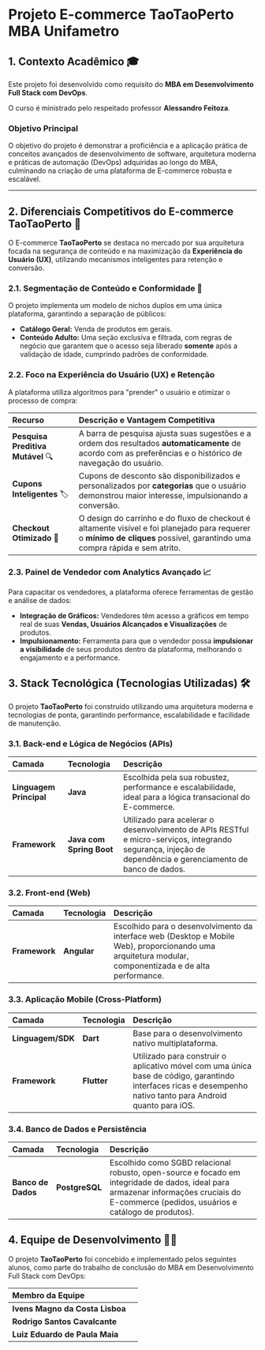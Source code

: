 # Projeto E-commerce TaoTaoPerto MBA Unifametro 

## 1. Contexto Acadêmico 🎓

Este projeto foi desenvolvido como requisito do **MBA em Desenvolvimento Full Stack com DevOps**. 

O curso é ministrado pelo respeitado professor **Alessandro Feitoza**.

### Objetivo Principal

O objetivo do projeto é demonstrar a proficiência e a aplicação prática de conceitos avançados de desenvolvimento de software, arquitetura moderna e práticas de automação (DevOps) adquiridas ao longo do MBA, culminando na criação de uma plataforma de E-commerce robusta e escalável.

---

## 2. Diferenciais Competitivos do E-commerce TaoTaoPerto 🌟

O E-commerce **TaoTaoPerto** se destaca no mercado por sua arquitetura focada na segurança de conteúdo e na maximização da **Experiência do Usuário (UX)**, utilizando mecanismos inteligentes para retenção e conversão.

### 2.1. Segmentação de Conteúdo e Conformidade 🔞

O projeto implementa um modelo de nichos duplos em uma única plataforma, garantindo a separação de públicos:

* **Catálogo Geral:** Venda de produtos em gerais.
* **Conteúdo Adulto:** Uma seção exclusiva e filtrada, com regras de negócio que garantem que o acesso seja liberado **somente** após a validação de idade, cumprindo padrões de conformidade.

### 2.2. Foco na Experiência do Usuário (UX) e Retenção

A plataforma utiliza algoritmos para "prender" o usuário e otimizar o processo de compra:

| Recurso | Descrição e Vantagem Competitiva |
| :--- | :--- |
| **Pesquisa Preditiva Mutável** 🔍 | A barra de pesquisa ajusta suas sugestões e a ordem dos resultados **automaticamente** de acordo com as preferências e o histórico de navegação do usuário. |
| **Cupons Inteligentes** 🏷️ | Cupons de desconto são disponibilizados e personalizados por **categorias** que o usuário demonstrou maior interesse, impulsionando a conversão. |
| **Checkout Otimizado** 🛒 | O design do carrinho e do fluxo de checkout é altamente visível e foi planejado para requerer o **mínimo de cliques** possível, garantindo uma compra rápida e sem atrito. |

### 2.3. Painel de Vendedor com Analytics Avançado 📈

Para capacitar os vendedores, a plataforma oferece ferramentas de gestão e análise de dados:

* **Integração de Gráficos:** Vendedores têm acesso a gráficos em tempo real de suas **Vendas, Usuários Alcançados e Visualizações** de produtos.
* **Impulsionamento:** Ferramenta para que o vendedor possa **impulsionar a visibilidade** de seus produtos dentro da plataforma, melhorando o engajamento e a performance.

## 3. Stack Tecnológica (Tecnologias Utilizadas) 🛠️

O projeto **TaoTaoPerto** foi construído utilizando uma arquitetura moderna e tecnologias de ponta, garantindo performance, escalabilidade e facilidade de manutenção.

### 3.1. Back-end e Lógica de Negócios (APIs)

| Camada | Tecnologia | Descrição |
| :--- | :--- | :--- |
| **Linguagem Principal** | **Java** | Escolhida pela sua robustez, performance e escalabilidade, ideal para a lógica transacional do E-commerce. |
| **Framework** | **Java com Spring Boot** | Utilizado para acelerar o desenvolvimento de APIs RESTful e micro-serviços, integrando segurança, injeção de dependência e gerenciamento de banco de dados. |

### 3.2. Front-end (Web)

| Camada | Tecnologia | Descrição |
| :--- | :--- | :--- |
| **Framework** | **Angular** | Escolhido para o desenvolvimento da interface web (Desktop e Mobile Web), proporcionando uma arquitetura modular, componentizada e de alta performance. |

### 3.3. Aplicação Mobile (Cross-Platform)

| Camada | Tecnologia | Descrição |
| :--- | :--- | :--- |
| **Linguagem/SDK** | **Dart** | Base para o desenvolvimento nativo multiplataforma. |
| **Framework** | **Flutter** | Utilizado para construir o aplicativo móvel com uma única base de código, garantindo interfaces ricas e desempenho nativo tanto para Android quanto para iOS. |

### 3.4. Banco de Dados e Persistência

| Camada | Tecnologia | Descrição |
| :--- | :--- | :--- |
| **Banco de Dados** | **PostgreSQL** | Escolhido como SGBD relacional robusto, open-source e focado em integridade de dados, ideal para armazenar informações cruciais do E-commerce (pedidos, usuários e catálogo de produtos). |

## 4. Equipe de Desenvolvimento 🧑‍💻

O projeto **TaoTaoPerto** foi concebido e implementado pelos seguintes alunos, como parte do trabalho de conclusão do MBA em Desenvolvimento Full Stack com DevOps:

| Membro da Equipe |  |
| :--- | :--- |
| **Ivens Magno da Costa Lisboa** | |
| **Rodrigo Santos Cavalcante** |  |
| **Luiz Eduardo de Paula Maia** |  |
